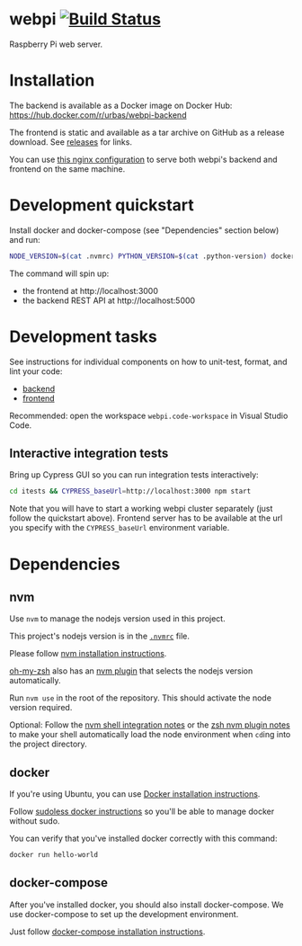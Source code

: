# webpi [![Build Status](https://travis-ci.org/urbas/webpi.svg?branch=master)](https://travis-ci.org/urbas/webpi)
Raspberry Pi web server.

# Installation
The backend is available as a Docker image on Docker Hub: https://hub.docker.com/r/urbas/webpi-backend

The frontend is static and available as a tar archive on GitHub as a release download. See [releases] for links.

You can use [this nginx configuration] to serve both webpi's backend and frontend on the same machine.

# Development quickstart
Install docker and docker-compose (see "Dependencies" section below) and run:
```bash
NODE_VERSION=$(cat .nvmrc) PYTHON_VERSION=$(cat .python-version) docker-compose up --build backend frontend
```
The command will spin up:

- the frontend at http://localhost:3000
- the backend REST API at http://localhost:5000

# Development tasks
See instructions for individual components on how to unit-test, format, and lint your code:

- [backend](./backend/README.md)
- [frontend](./frontend/README.md)

Recommended: open the workspace `webpi.code-workspace` in Visual Studio Code.

## Interactive integration tests
Bring up Cypress GUI so you can run integration tests interactively:
```bash
cd itests && CYPRESS_baseUrl=http://localhost:3000 npm start
```
Note that you will have to start a working webpi cluster separately (just follow the quickstart above). Frontend server has to be available at the url you specify with the `CYPRESS_baseUrl` environment variable.

# Dependencies

## nvm
Use `nvm` to manage the nodejs version used in this project.

This project's nodejs version is in the [`.nvmrc`](./.nvmrc) file.

Please follow [nvm installation instructions].

[oh-my-zsh] also has an [nvm plugin] that selects the nodejs version automatically.

Run `nvm use` in the root of the repository. This should activate the node version required.

Optional: Follow the [nvm shell integration notes] or the [zsh nvm plugin notes] to make your shell automatically load the node environment when `cd`ing into the project directory.

## docker
If you're using Ubuntu, you can use [Docker installation instructions].

Follow [sudoless docker instructions] so you'll be able to manage docker without sudo.

You can verify that you've installed docker correctly with this command:
```bash
docker run hello-world
```

## docker-compose
After you've installed docker, you should also install docker-compose. We use docker-compose to set up the development environment.

Just follow [docker-compose installation instructions].


[CI/CD dashboard]: https://bitbucket.org/webpi/webpi-web/addon/pipelines/home
[Docker installation instructions]: https://docs.docker.com/install/linux/docker-ce/ubuntu/#install-docker-ce
[docker-compose installation instructions]: https://docs.docker.com/compose/install/#install-compose
[nvm installation instructions]: https://github.com/creationix/nvm
[nvm plugin]: https://github.com/lukechilds/zsh-nvm
[nvm shell integration notes]: https://github.com/creationix/nvm#deeper-shell-integration
[oh-my-zsh]: https://github.com/robbyrussell/oh-my-zsh
[releases]: https://github.com/urbas/webpi/releases
[sudoless docker instructions]: https://docs.docker.com/install/linux/linux-postinstall/#manage-docker-as-a-non-root-user
[this nginx configuration]: etc/nginx.conf
[zsh nvm plugin notes]: https://github.com/lukechilds/zsh-nvm#auto-use
